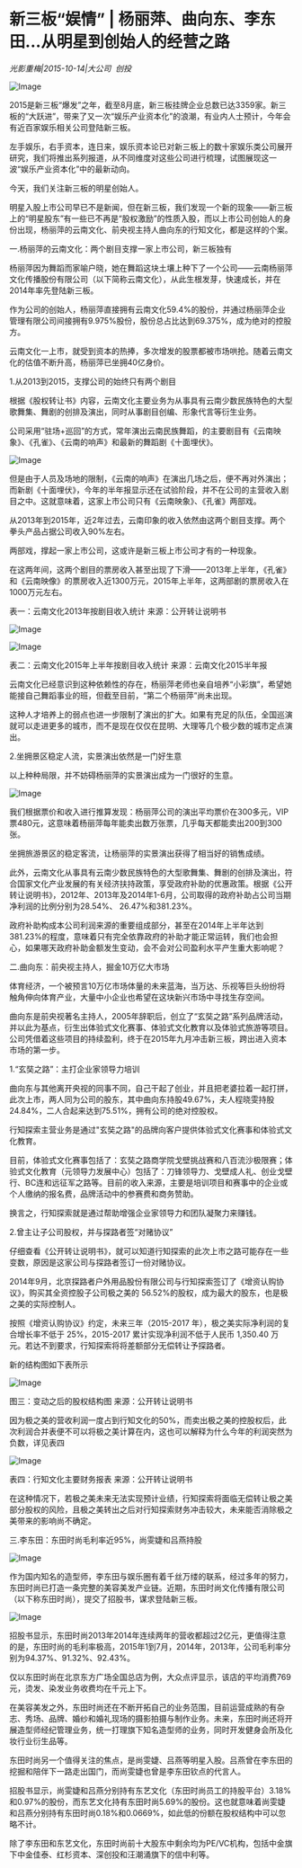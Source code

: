 # 新三板“娱情” | 杨丽萍、曲向东、李东田…从明星到创始人的经营之路

*光影重梅|2015-10-14|大公司 
                                                创投*

![Image](http://si1.go2yd.com/get-image/0HnM7nhO58i)

2015是新三板“爆发”之年，截至8月底，新三板挂牌企业总数已达3359家。新三板的“大跃进”，带来了又一次“娱乐产业资本化”的浪潮，有业内人士预计，今年会有近百家娱乐相关公司登陆新三板。

左手娱乐，右手资本，连日来，娱乐资本论已对新三板上的数十家娱乐类公司展开研究，我们将推出系列报道，从不同维度对这些公司进行梳理，试图展现这一波“娱乐产业资本化”中的最新动向。

今天，我们关注新三板的明星创始人。

明星入股上市公司早已不是新闻，但在新三板，我们发现一个新的现象——新三板上的“明星股东”有一些已不再是“股权激励”的性质入股，而以上市公司创始人的身份出现，杨丽萍的云南文化、前央视主持人曲向东的行知文化，都是这样的个案。

一.杨丽萍的云南文化：两个剧目支撑一家上市公司，新三板独有

杨丽萍因为舞蹈而家喻户晓，她在舞蹈这块土壤上种下了一个公司——云南杨丽萍文化传播股份有限公司（以下简称云南文化），从此生根发芽，快速成长，并在2014年率先登陆新三板。

作为公司的创始人，杨丽萍直接拥有云南文化59.4%的股份，并通过杨丽萍企业管理有限公司间接拥有9.975%股份，股份总占比达到69.375%，成为绝对的控股方。

云南文化一上市，就受到资本的热捧，多次增发的股票都被市场哄抢。随着云南文化的估值不断升高，杨丽萍已坐拥40亿身价。

1.从2013到2015，支撑公司的始终只有两个剧目

根据《股权转让书》内容，云南文化主要业务为从事具有云南少数民族特色的大型歌舞集、舞剧的创排及演出，同时从事剧目创编、形象代言等衍生业务。

公司采用“驻场+巡回”的方式，常年演出云南民族舞蹈，的主要剧目有《云南映象》、《孔雀》、《云南的响声》和最新的舞蹈剧《十面埋伏》。

![Image](http://si1.go2yd.com/get-image/0HnM7oZhikK)

但是由于人员及场地的限制，《云南的响声》在演出几场之后，便不再对外演出；而新剧《十面埋伏》，今年的半年报显示还在试验阶段，并不在公司的主营收入剧目之中。这就意味着，这家上市公司只有《云南映象》、《孔雀》两部戏。

从2013年到2015年，近2年过去，云南印象的收入依然由这两个剧目支撑。两个拳头产品占据公司收入90%左右。

两部戏，撑起一家上市公司，这或许是新三板上市公司才有的一种现象。

在这两年间，这两个剧目的票房收入甚至出现了下滑——2013年上半年，《孔雀》和《云南映像》的票房收入近1300万元，2015年上半年，这两部剧的票房收入在1000万元左右。

表一：云南文化2013年按剧目收入统计 来源：公开转让说明书

![Image](http://si1.go2yd.com/get-image/0HnM7rWJnEG)

![Image](http://si1.go2yd.com/get-image/0HnM7wteVt2)

表二：云南文化2015年上半年按剧目收入统计 来源：云南文化2015半年报

云南文化已经意识到这种依赖性的存在，杨丽萍老师也亲自培养“小彩旗”，希望她能接自己舞蹈事业的班，但截至目前，“第二个杨丽萍”尚未出现。

这种人才培养上的弱点也进一步限制了演出的扩大。如果有充足的队伍，全国巡演就可以走进更多的城市，而不是现在仅仅在昆明、大理等几个极少数的城市定点演出。

2.坐拥景区稳定人流，实景演出依然是一门好生意

以上种种局限，并不妨碍杨丽萍的实景演出成为一门很好的生意。

![Image](http://si1.go2yd.com/get-image/0HnM80fLppo)

我们根据票价和收入进行推算发现：杨丽萍公司的演出平均票价在300多元，VIP票480元，这意味着杨丽萍每年能卖出数万张票，几乎每天都能卖出200到300张。

坐拥旅游景区的稳定客流，让杨丽萍的实景演出获得了相当好的销售成绩。

此外，云南文化从事具有云南少数民族特色的大型歌舞集、舞剧的创排及演出，符合国家文化产业发展的有关经济扶持政策，享受政府补助的优惠政策。根据《公开转让说明书》，2012年、2013年及2014年1-6月，公司取得的政府补助占公司当期净利润的比例分别为28.54%、 26.47%和381.23%。

政府补助构成本公司利润来源的重要组成部分，甚至在2014年上半年达到381.23%的程度，意味着只有完全依靠政府的补助才能正常运转，我们也会担心，如果哪天政府补助金额发生变动，会不会对公司盈利水平产生重大影响呢？

二.曲向东：前央视主持人，掘金10万亿大市场

体育经济，一个被预言10万亿市场体量的未来蓝海，当万达、乐视等巨头纷纷将触角伸向体育产业，大量中小企业也希望在这块新兴市场中寻找生存空间。

曲向东是前央视著名主持人，2005年辞职后，创立了“玄奘之路”系列品牌活动，并以此为基点，衍生出体验式文化赛事、体验式文化教育以及体验式旅游等项目。公司凭借着这些项目的持续盈利，终于在2015年九月冲击新三板，跨出进入资本市场的第一步。

1.“玄奘之路”：主打企业家领导力培训

曲向东与其他离开央视的同事不同，自己干起了创业，并且把老婆拉着一起打拼，此次上市，两人同为公司的股东，其中曲向东持股49.67%，夫人程晓雯持股24.84%，二人合起来达到75.51%，拥有公司的绝对控股权。

行知探索主营业务是通过"玄奘之路"的品牌向客户提供体验式文化赛事和体验式文化教育。

目前，体验式文化赛事包括了：玄奘之路商学院戈壁挑战赛和八百流沙极限赛；体验式文化教育（元领导力发展中心）包括了：刀锋领导力、戈壁成人礼、创业戈壁行、BC连和远征军之路等。目前的收入来源，主要是培训项目和赛事中的企业或个人缴纳的报名费，品牌活动中的参赛费和商务赞助。

换言之，行知探索就是通过帮助增强企业家领导力和团队凝聚力来赚钱。

2.曾主让子公司股权，并与探路者签“对赌协议”

仔细查看《公开转让说明书》，就可以知道行知探索的此次上市之路可能存在一些变数，原因是这家公司与探路者签订一份对赌协议。

2014年9月，北京探路者户外用品股份有限公司与行知探索签订了《增资认购协议》，购买其全资控股子公司极之美的 56.52%的股权，成为最大的股东，也是极之美的实际控制人。

按照《增资认购协议》约定，未来三年（2015-2017 年），极之美实际净利润的复合增长率不低于 25%，2015-2017 累计实现净利润不低于人民币 1,350.40 万元。若达不到要求，行知探索将将差额部分无偿转让予探路者。

新的结构图如下表所示

![Image](http://si1.go2yd.com/get-image/0HnM7y5HFui)

图三：变动之后的股权结构图 来源：公开转让说明书

因为极之美的营收利润一度占到行知文化的50%，而卖出极之美的控股权后，此次利润合并表便不可以将极之美计算在内，这也可以解释为什么今年的利润突然为负数，详见表四

![Image](http://si1.go2yd.com/get-image/0HnM7zCs3kW)

表四：行知文化主要财务报表 来源：公开转让说明书

在这种情况下，若极之美未来无法实现预计业绩，行知探索将面临无偿转让极之美部分股权的风险，且极之美转出之后对行知探索财务冲击较大，未来能否消除极之美带来的影响尚不确定。

三.李东田：东田时尚毛利率近95%，尚雯婕和吕燕持股

![Image](http://si1.go2yd.com/get-image/0HnM7tgF6LA)

作为国内知名的造型师，李东田与娱乐圈有着千丝万缕的联系，经过多年的努力，东田时尚已打造一条完整的美容美发产业链。近期，东田时尚文化传播有限公司（以下称东田时尚），提交了招股书，谋求登陆新三板。

![Image](http://si1.go2yd.com/get-image/0HnM7sDsUcq)

招股书显示，东田时尚2013年2014年连续两年的营收都超过2亿元，更值得注意的是，东田时尚的毛利率极高，2015年1到7月，2014年，2013年，公司毛利率分别为94.37%、91.32%、92.43%。

仅以东田时尚在北京东方广场全国总店为例，大众点评显示，该店的平均消费769元，烫发、染发业务收费均在千元上下。

在美容美发之外，东田时尚还在不断开拓自己的业务范围，目前运营成熟的有杂志、秀场、品牌、婚纱和婚礼现场的摄影拍摄与制作业务。未来，东田时尚还将开展造型师经纪管理业务，统一打理旗下知名造型师的业务，同时开发健身会所及化妆行业衍生品等。

东田时尚另一个值得关注的焦点，是尚雯婕、吕燕等明星入股。吕燕曾在李东田的挖掘和陪伴下一路走出国门，而尚雯婕也曾是李东田钦点的代言人。

招股书显示，尚雯婕和吕燕分别持有东艺文化（东田时尚员工的持股平台）3.18%和0.97%的股份，而东艺文化持有东田时尚5.69%的股份。这也就意味着尚雯婕和吕燕分别持有东田时尚0.18%和0.0669%，如此低的份额在股权结构中可以忽略不计。

除了李东田和东艺文化，东田时尚前十大股东中剩余均为PE/VC机构，包括中金旗下中金佳泰、红杉资本、深创投和汪潮涌旗下的信中利等。

